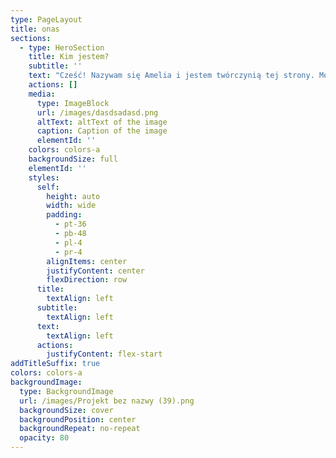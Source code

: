 ```yaml
---
type: PageLayout
title: onas
sections:
  - type: HeroSection
    title: Kim jestem?
    subtitle: ''
    text: "Cześć! Nazywam się Amelia i jestem twórczynią tej strony. Moja miłość do przyrody towarzyszy mi od najmłodszych lat – zawsze fascynowały mnie polskie lasy, łąki i jeziora oraz niezwykłe zwierzęta i rośliny, które je zamieszkują.\n\nTa strona powstała z pasji do natury, ale także jako część projektu realizowanego w ramach zaliczenia zajęć z informatyki. Tworzenie tego miejsca było dla mnie nie tylko wyzwaniem technologicznym, ale także okazją do połączenia dwóch moich zainteresowań – przyrody i technologii.\n\nChciałabym, aby ta strona była nie tylko źródłem wiedzy o polskiej faunie i florze, ale także inspiracją do dbania o nasze środowisko. Mam nadzieję, że znajdziesz tu ciekawe informacje i że razem będziemy mogli szerzyć świadomość o tym, jak ważna jest ochrona natury.\n\nDziękuję za odwiedzenie mojej strony i za wspieranie tej inicjatywy! \U0001F60A\n\n\n\n\n\n"
    actions: []
    media:
      type: ImageBlock
      url: /images/dasdsadasd.png
      altText: altText of the image
      caption: Caption of the image
      elementId: ''
    colors: colors-a
    backgroundSize: full
    elementId: ''
    styles:
      self:
        height: auto
        width: wide
        padding:
          - pt-36
          - pb-48
          - pl-4
          - pr-4
        alignItems: center
        justifyContent: center
        flexDirection: row
      title:
        textAlign: left
      subtitle:
        textAlign: left
      text:
        textAlign: left
      actions:
        justifyContent: flex-start
addTitleSuffix: true
colors: colors-a
backgroundImage:
  type: BackgroundImage
  url: /images/Projekt bez nazwy (39).png
  backgroundSize: cover
  backgroundPosition: center
  backgroundRepeat: no-repeat
  opacity: 80
---
```

